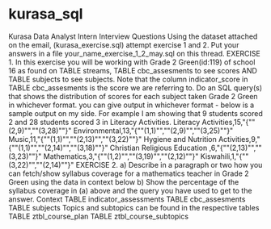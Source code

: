 # kurasa_sql
Kurasa Data Analyst Intern Interview Questions
Using the dataset attached on the email, (kurasa_exercise.sql) attempt exercise 1 and 2. Put 
your answers in a file your_name_exercise_1_2_may.sql on this thread.
EXERCISE 1.
In this exercise you will be working with Grade 2 Green(id:119) of school 16 as found on 
TABLE streams, TABLE cbc_assesments to see scores AND TABLE subjects to see subjects. 
Note that the column indicator_score in TABLE cbc_assesments is the score we are referring 
to.
Do an SQL query(s) that shows the distribution of scores for each subject taken Grade 2 
Green in whichever format.
you can give output in whichever format - below is a sample output on my side. For example 
I am showing that 9 students scored 2 and 28 students scored 3 in Literacy Activities.
Literacy Activities,15,"{""(2,9)"",""(3,28)""}" 
Environmental,13,"{""(1,1)"",""(2,9)"",""(3,25)""}" 
Music,11,"{""(1,1)"",""(2,13)"",""(3,22)""}"
Hygiene and Nutrition Activities,9,"{""(1,1)"",""(2,14)"",""(3,18)""}" 
Christian Religious Education ,6,"{""(2,13)"",""(3,23)""}" 
Mathematics,3,"{""(1,2)"",""(3,19)"",""(2,12)""}"
Kiswahili,1,"{""(3,22)"",""(2,14)""}" 
EXERCISE 2.
a)  Describe in a paragraph or two how you can fetch/show syllabus coverage for a 
mathematics teacher in Grade 2 Green using the data in context below
b)  Show the percentage of the syllabus coverage in (a) above and the query you have 
used to get to the answer.
Context
TABLE indicator_assessments
TABLE cbc_assesments
TABLE subjects
Topics and subtopics can be found in the respective tables 
TABLE ztbl_course_plan
TABLE ztbl_course_subtopics
